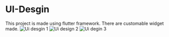 # UI-Desgin 

This project is made using flutter framework.
There are customable widget made.
![Ui desgin 1](https://user-images.githubusercontent.com/91480608/200725160-fea16d84-f2dd-4c7d-a564-0952dc163b80.png)
![Ui design 2](https://user-images.githubusercontent.com/91480608/200725185-f69d50b4-4111-45eb-bbcf-d1e4bbfaacf2.png)
![Ui degin 3](https://user-images.githubusercontent.com/91480608/200725193-c56508d3-5a11-4af9-ab80-e66d9dec0b94.PNG)
